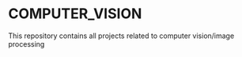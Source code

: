 # COMPUTER_VISION
 This repository contains all projects related to computer vision/image processing
